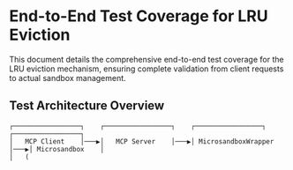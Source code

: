 # End-to-End Test Coverage for LRU Eviction

This document details the comprehensive end-to-end test coverage for the LRU eviction mechanism, ensuring complete validation from client requests to actual sandbox management.

## Test Architecture Overview

```
┌─────────────────┐    ┌─────────────────┐    ┌─────────────────┐    ┌─────────────────┐
│   MCP Client    │───▶│   MCP Server    │───▶│ MicrosandboxWrapper │───▶│ Microsandbox    │
│   (